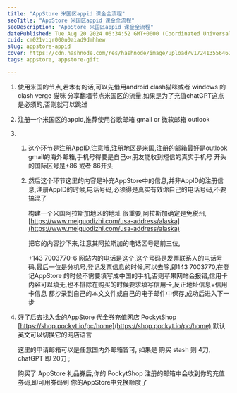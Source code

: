 ```yaml
---
title: "AppStore 米国区appid 课金全流程"
seoTitle: "AppStore 米国区appid 课金全流程"
seoDescription: "AppStore 米国区appid 课金全流程"
datePublished: Tue Aug 20 2024 06:34:52 GMT+0000 (Coordinated Universal Time)
cuid: cm021viqr000n0aiad9dmhhew
slug: appstore-appid
cover: https://cdn.hashnode.com/res/hashnode/image/upload/v1724135564627/e7b1c3bf-1879-4c4e-b53d-dfd9965284d8.jpeg
tags: appstore, appstore-gift

---
```


1. 使用米国的节点,若木有的话,可以先借用android clash猫咪或者 windows 的clash verge 猫咪 分享翻墙节点米国区的流量,如果是为了充值chatGPT这点是必须的,否则就可以跳过
    
2. 注册一个米国区的appid,推荐使用谷歌邮箱 gmail or 微软邮箱 outlook
    
3. 1. 这个环节是注册AppID,注意哦,注册地区是米国,注册的邮箱最好是outlook gmail的海外邮箱,手机号得要是自己or朋友能收到短信的真实手机号 开头的国际区号是+86 或者 86开头
        
    2. 然后这个环节这里的内容是补充AppStore中的信息,并非AppID的注册信息,注册AppID的时候,电话号码,必须得是真实有效你自己的电话号码,不要搞混了
        
        构建一个米国阿拉斯加地区的地址 很重要,阿拉斯加确定是免税州, [https://www.meiguodizhi.com/usa-address/alaska](https://www.meiguodizhi.com/usa-address/alaska)
        
        把它的内容抄下来,注意其阿拉斯加的电话区号是前三位,
        
        +143 7003770-6 网站内的电话是这个,这个号码是发票联系人的电话号码,最后一位是分机号,登记发票信息的时候,可以去除,即143 7003770,在登记AppStore 的时候不需要填写成中国的手机,否则苹果网站会报错,信用卡内容可以填无,也不排除在购买的时候要求填写信用卡,反正地址信息+信用卡信息 都抄录到自己的本文文件或自己的电子邮件中保存,成功后进入下一步
        
4. 好了后去找入金的AppStore 代金券充值网店 PockytShop [https://shop.pockyt.io/pc/home](https://shop.pockyt.io/pc/home) 默认英文可以切换它的网店语言
    
    这里的申请邮箱可以是任意国内外邮箱皆可, 如果是 购买 stash 则 4刀, chatGPT 即 20刀 ;
    
    购买了 AppStore 礼品券后,你的 PockytShop 注册的邮箱中会收到你的充值券码,即可用券码到 你的AppStore中兑换额度了